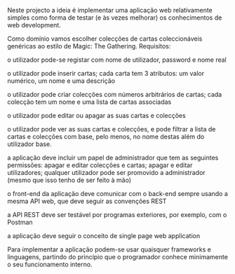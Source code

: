Neste projecto a ideia é implementar uma aplicação web relativamente simples como forma de testar
(e às vezes melhorar) os conhecimentos de web development.

Como domínio vamos escolher colecções de cartas coleccionáveis genéricas ao estilo de Magic: The Gathering.
Requisitos:

o utilizador pode-se registar com nome de utilizador, password e nome real

o utilizador pode inserir cartas; cada carta tem 3 atributos: um valor numérico, um nome e uma descrição

o utilizador pode criar colecções com números arbitrários de cartas; cada colecção tem um nome e uma lista de cartas associadas

o utilizador pode editar ou apagar as suas cartas e colecções

o utilizador pode ver as suas cartas e colecções, e pode filtrar a lista de cartas e colecções com base, pelo menos, no nome destas
além do utilizador base.

a aplicação deve incluir um papel de administrador que tem as seguintes permissões: apagar e editar colecções e cartas; apagar e editar utilizadores;
qualquer utilizador pode ser promovido a administrador (mesmo que isso tenho de ser feito à mão)

o front-end da aplicação deve comunicar com o back-end sempre usando a mesma API web, que deve seguir as convenções REST

a API REST deve ser testável por programas exteriores, por exemplo, com o Postman

a aplicação deve seguir o conceito de single page web application

Para implementar a aplicação podem-se usar quaisquer frameworks e linguagens,
partindo do princípio que o programador conhece minimamente o seu funcionamento interno.
